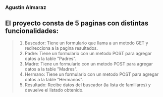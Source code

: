 ### Agustin Almaraz

## El proyecto consta de 5 paginas con distintas funcionalidades:
> 1. Buscador: Tiene un formulario que llama a un metodo GET y redirecciona a la pagina resultados.
> 2. Padre: Tiene un formulario con un metodo POST para agregar datos a la table "Padres".
> 3. Madre: Tiene un formulario con un metodo POST para agregar datos a la table "Madres".
> 4. Hermano: Tiene un formulario con un metodo POST para agregar datos a la table "Hermanos".
> 5. Resultado: Recibe datos del buscador (la lista de familiares) y devuelve el listado obtenido.
